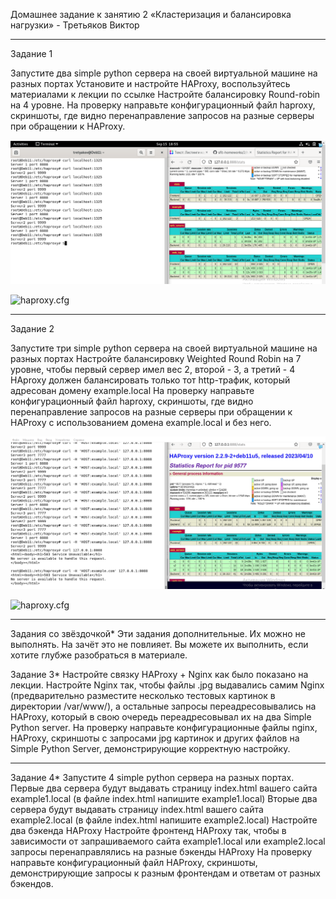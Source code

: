 Домашнее задание к занятию 2 «Кластеризация и балансировка нагрузки» - Третьяков Виктор

---
Задание 1

Запустите два simple python сервера на своей виртуальной машине на разных портах
Установите и настройте HAProxy, воспользуйтесь материалами к лекции по ссылке
Настройте балансировку Round-robin на 4 уровне.
На проверку направьте конфигурационный файл haproxy, скриншоты, где видно перенаправление запросов на разные серверы при обращении к HAProxy.

![скрин 1 задания](/sflt/NLB/task1.png)

![haproxy.cfg](/sflt/NLB/haproxy.cfg)

---

Задание 2

Запустите три simple python сервера на своей виртуальной машине на разных портах
Настройте балансировку Weighted Round Robin на 7 уровне, чтобы первый сервер имел вес 2, второй - 3, а третий - 4
HAproxy должен балансировать только тот http-трафик, который адресован домену example.local
На проверку направьте конфигурационный файл haproxy, скриншоты, где видно перенаправление запросов на разные серверы при обращении к HAProxy c использованием домена example.local и без него.

![скрин 2 задания](/sflt/NLB/task2.png)

![haproxy.cfg](/sflt/NLB/haproxy2.cfg)

---

Задания со звёздочкой*
Эти задания дополнительные. Их можно не выполнять. На зачёт это не повлияет. Вы можете их выполнить, если хотите глубже разобраться в материале.

Задание 3*
Настройте связку HAProxy + Nginx как было показано на лекции.
Настройте Nginx так, чтобы файлы .jpg выдавались самим Nginx (предварительно разместите несколько тестовых картинок в директории /var/www/), а остальные запросы переадресовывались на HAProxy, который в свою очередь переадресовывал их на два Simple Python server.
На проверку направьте конфигурационные файлы nginx, HAProxy, скриншоты с запросами jpg картинок и других файлов на Simple Python Server, демонстрирующие корректную настройку.

---

Задание 4*
Запустите 4 simple python сервера на разных портах.
Первые два сервера будут выдавать страницу index.html вашего сайта example1.local (в файле index.html напишите example1.local)
Вторые два сервера будут выдавать страницу index.html вашего сайта example2.local (в файле index.html напишите example2.local)
Настройте два бэкенда HAProxy
Настройте фронтенд HAProxy так, чтобы в зависимости от запрашиваемого сайта example1.local или example2.local запросы перенаправлялись на разные бэкенды HAProxy
На проверку направьте конфигурационный файл HAProxy, скриншоты, демонстрирующие запросы к разным фронтендам и ответам от разных бэкендов.
